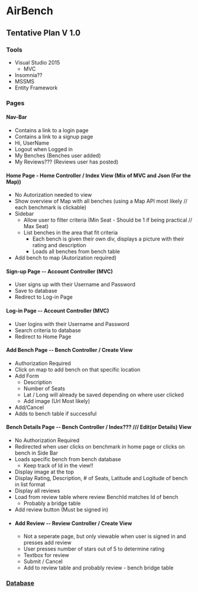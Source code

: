 # AirBench

## Tentative Plan V 1.0

### Tools
  - Visual Studio 2015
    - MVC
  - Insomnia??
  - MSSMS
  - Entity Framework
### Pages
#### Nav-Bar
  - Contains a link to a login page
  - Contains a link to a signup page
  - Hi, UserName
  - Logout when Logged in
  - My Benches (Benches user added)
  - My Reviews??? (Reviews user has posted)
#### Home Page - Home Controller / Index View (Mix of MVC and Json (For the Map))
  - No Autorization needed to view
  - Show overview of Map with all benches (using a Map API most likely // each benchmark is clickable)
  - Sidebar
    - Allow user to filter criteria (Min Seat - Should be 1 if being practical // Max Seat)
    - List benches in the area that fit criteria
      - Each bench is given their own div, displays a picture with their rating and description
      - Loads all benches from bench table
   - Add bench to map (Autorization required)
#### Sign-up Page -- Account Controller (MVC)
  - User signs up with their Username and Password
  - Save to database
  - Redirect to Log-in Page
#### Log-in Page -- Account Controller (MVC)
  - User logins with their Username and Password
  - Search criteria to database
  - Redirect to Home Page
#### Add Bench Page -- Bench Controller / Create View
  - Authorization Required
  - Click on map to add bench on that specific location
  - Add Form
    - Description
    - Number of Seats
    - Lat / Long will already be saved depending on where user clicked
    - Add image (Url Most likely)
  - Add/Cancel
  - Adds to bench table if successful 
#### Bench Details Page -- Bench Controller / Index??? /// Edit(or Details) View
  - No Authorization Required
  - Redirected when user clicks on benchmark in home page or clicks on bench in Side Bar
  - Loads specific bench from bench database
    - Keep track of Id in the view!!
  - Display image at the top
  - Display Rating, Description, # of Seats, Latitude and Logitude of bench in list format
  - Display all reviews
  - Load from review table where review BenchId matches Id of bench
    - Probably a bridge table
  - Add review button (Must be signed in)
  - #### Add Review  -- Review Controller / Create View
    - Not a seperate page, but only viewable when user is signed in and presses add review
    - User presses number of stars out of 5 to determine rating
    - Textbox for review
    - Submit / Cancel
    - Add to review table and probably review - bench bridge table

### [Database](https://docs.google.com/spreadsheets/d/1iX1f1VaYwixBIW7q5J9tAa5q1VNhhyTuCKVWLF_RIdc/edit#gid=0) 

